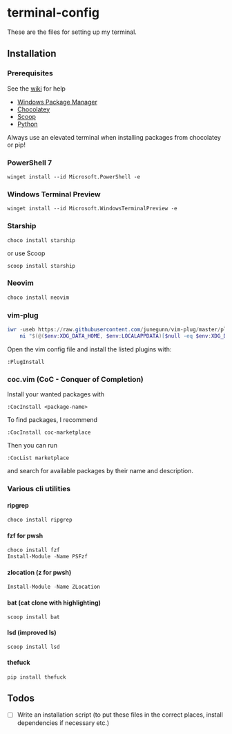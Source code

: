 # terminal-config

These are the files for setting up my terminal.

## Installation

### Prerequisites

See the [wiki](https://github.com/Duckth/dotfiles/wiki/Setting-up-prerequisites) for help

- [Windows Package Manager](https://github.com/microsoft/winget-cli/releases)
- [Chocolatey](https://chocolatey.org/install)
- [Scoop](https://scoop.sh)
- [Python](https://www.python.org/downloads/release/python-397/)

Always use an elevated terminal when installing packages from chocolatey or pip!

### PowerShell 7

```
winget install --id Microsoft.PowerShell -e
```

### Windows Terminal Preview

```
winget install --id Microsoft.WindowsTerminalPreview -e
```

### Starship

```
choco install starship
```

or use Scoop

```
scoop install starship
```

### Neovim

```ps
choco install neovim
```

### vim-plug

```powershell
iwr -useb https://raw.githubusercontent.com/junegunn/vim-plug/master/plug.vim |`
    ni "$(@($env:XDG_DATA_HOME, $env:LOCALAPPDATA)[$null -eq $env:XDG_DATA_HOME])/nvim-data/site/autoload/plug.vim" -Force
```

Open the vim config file and install the listed plugins with:

```
:PlugInstall
```

### coc.vim (CoC - Conquer of Completion)

Install your wanted packages with

```
:CocInstall <package-name>
```

To find packages, I recommend

```
:CocInstall coc-marketplace
```

Then you can run

```
:CocList marketplace
```

and search for available packages by their name and description.

### Various cli utilities

#### ripgrep

```powershell
choco install ripgrep
```

#### fzf for pwsh

```powershell
choco install fzf
Install-Module -Name PSFzf
```

#### zlocation (z for pwsh)

```powershell
Install-Module -Name ZLocation
```

#### bat (cat clone with highlighting)

```
scoop install bat
```

#### lsd (improved ls)

```
scoop install lsd
```

#### thefuck
```
pip install thefuck
```

## Todos

- [ ] Write an installation script (to put these files in the correct places, install dependencies if necessary etc.)
